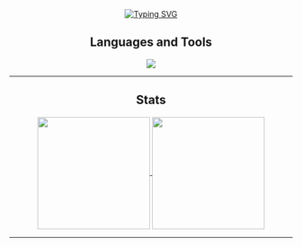 <div align="center">
<a href="https://git.io/typing-svg"><img src="https://readme-typing-svg.demolab.com?font=Quicksand&size=50&pause=1000&color=F7F7F7&center=true&vCenter=true&random=false&width=750&height=55&lines=Hi%2C+my+name+is+S%C3%A9rgio;Computational+Mathematics+student;Currently+learning%3A+Java;Welcome%3A" alt="Typing SVG" /></a>
</div>

<h2 align="center"> Languages and Tools </h2>

<p align="center">
  <a href="https://skillicons.dev">
    <img src="https://skillicons.dev/icons?i=c,cpp,cs,python,lua,godot,vscode,linux" />
  </a>
</p>
<hr/>

<h2 align="center"> Stats </h2>

<div align="center">
  <a href="https://github.com/anuraghazra/github-readme-stats">
    <img height=200 align="center" src="https://github-readme-stats.vercel.app/api?username=josesdlf&theme=dark&hide_border=true" />
  </a>
  <a href="https://github.com/anuraghazra/convoychat">
    <img height=200 align="center" src="https://github-readme-stats.vercel.app/api/top-langs?username=josesdlf&layout=compact&langs_count=8&card_width=320&theme=dark&hide_border=true" />
  </a>
</div>
<hr/>
